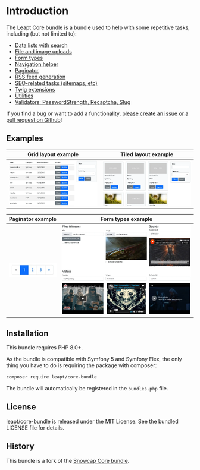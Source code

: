# Introduction

The Leapt Core bundle is a bundle used to help with some repetitive tasks, including (but not limited to):

- [Data lists with search](data_lists.md)
- [File and image uploads](file_uploads.md)
- [Form types](form_types.md)
- [Navigation helper](navigation_helper.md)
- [Paginator](paginator.md)
- [RSS feed generation](rss_feeds.md)
- [SEO-related tasks (sitemaps, etc)](sitemaps.md)
- [Twig extensions](twig_extensions.md)
- [Utilities](utilities.md)
- [Validators: PasswordStrength, Recaptcha, Slug](validators.md)

If you find a bug or want to add a functionality,
[please create an issue or a pull request on Github](https://github.com/leapt/core-bundle)!

## Examples

| Grid layout example | Tiled layout example |
| --- | --- |
| ![Example of grid datalist layout](images/datalist-grid-demo.webp "Example of grid datalist layout") | ![Example of tiled datalist layout](images/datalist-tiled-demo.webp "Example of tiled datalist layout") |

| Paginator example | Form types example |
| --- | --- |
| ![Example of paginator](images/paginator-demo.webp "Example of paginator") | ![Example of form types](images/form-types-demo.webp "Example of form types") |

## Installation

This bundle requires PHP 8.0+.

As the bundle is compatible with Symfony 5 and Symfony Flex, the only thing you have to do
is requiring the package with composer:

```bash
composer require leapt/core-bundle
```

The bundle will automatically be registered in the `bundles.php` file.

## License

leapt/core-bundle is released under the MIT License. See the bundled LICENSE file for details.

## History

This bundle is a fork of the [Snowcap Core bundle](https://github.com/snowcap/SnowcapCoreBundle).
